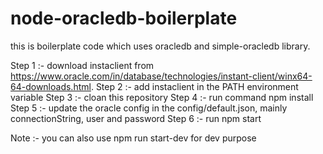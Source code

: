 # node-oracledb-boilerplate
this is boilerplate code which uses oracledb and simple-oracledb library.

Step 1 :- download instaclient from https://www.oracle.com/in/database/technologies/instant-client/winx64-64-downloads.html.
Step 2 :- add instaclient in the PATH environment variable
Step 3 :- cloan this repository
Step 4 :- run command npm install
Step 5 :- update the oracle config in the config/default.json, mainly connectionString, user and password
Step 6 :- run npm start

Note :- you can also use npm run start-dev for dev purpose
